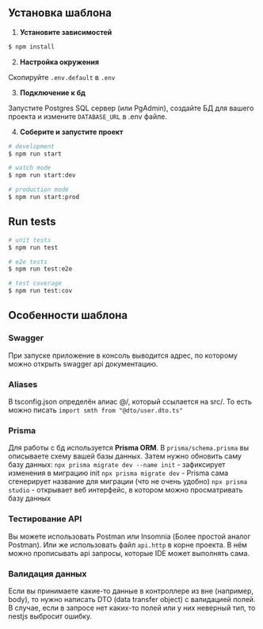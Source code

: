 ## Установка шаблона
1. **Установите зависимостей**
```bash
$ npm install
```

2. **Настройка окружения**

Скопируйте `.env.default` в `.env`

3. **Подключение к бд**

Запустите Postgres SQL сервер (или PgAdmin), создайте БД для вашего проекта
и измените `DATABASE_URL` в .env файле.

4. **Соберите и запустите проект**
```bash
# development
$ npm run start

# watch mode
$ npm run start:dev

# production mode
$ npm run start:prod
```

## Run tests

```bash
# unit tests
$ npm run test

# e2e tests
$ npm run test:e2e

# test coverage
$ npm run test:cov
```

## Особенности шаблона
### Swagger
При запуске приложение в консоль выводится адрес, по которому можно открыть swagger api документацию.

### Aliases
В tsconfig.json определён алиас @/, который ссылается на src/. 
То есть можно писать `import smth from "@dto/user.dto.ts"`

### Prisma
Для работы с бд используется **Prisma ORM**.
В `prisma/schema.prisma` вы описываете схему вашей базы данных.
Затем нужно обновить саму базу данных:
`npx prisma migrate dev --name init` - зафиксирует изменения в миграцию init
`npx prisma migrate dev` - Prisma сама сгенерирует название для миграции (что не очень удобно)
`npx prisma studio` - открывает веб интерфейс, в котором можно просматривать базу данных

### Тестирование API
Вы можете использовать Postman или Insomnia (Более простой аналог Postman).
Или же использовать файл `api.http` в корне проекта. В нём можно прописывать
api запросы, которые IDE может выполнять сама.

### Валидация данных
Если вы принимаете какие-то данные в контроллере из вне (например, body), 
то нужно написать DTO (data transfer object) с валидацией полей. 
В случае, если в запросе нет каких-то полей или у них неверный тип, то 
nestjs выбросит ошибку.


